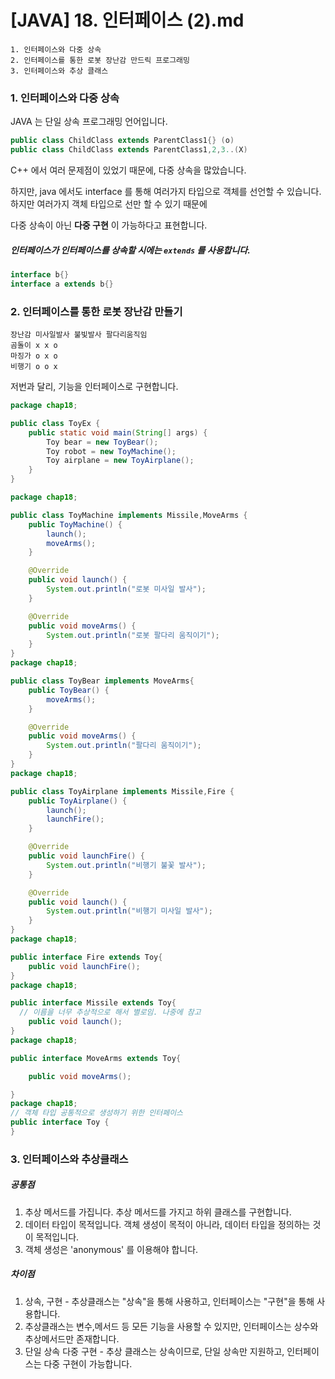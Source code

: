 # [JAVA] 18. 인터페이스 (2).md

```
1. 인터페이스와 다중 상속
2. 인터페이스를 통한 로봇 장난감 만드릭 프로그래밍
3. 인터페이스와 추상 클래스 
```



### 1. 인터페이스와 다중 상속

JAVA 는 단일 상속 프로그래밍 언어입니다.

```java
public class ChildClass extends ParentClass1{} (o)
public class ChildClass extends ParentClass1,2,3..(X)
```

C++ 에서 여러 문제점이 있었기 때문에, 다중 상속을 많았습니다.

하지만, java 에서도 interface 를 통해 여러가지 타입으로 객체를 선언할 수 있습니다. 하지만 여러가지 객체 타입으로 선만 할 수 있기 때문에 

다중 상속이 아닌 **다중 구현** 이 가능하다고 표현합니다.



##### 인터페이스가 인터페이스를 상속할 시에는 `extends` 를 사용합니다.

```java
interface b{}
interface a extends b{}
```





### 2. 인터페이스를 통한 로봇 장난감 만들기

```
장난감 미사일발사 불빛발사 팔다리움직임
곰돌이 x x o
마징가 o x o
비행기 o o x
```

저번과 달리, 기능을 인터페이스로 구현합니다.

```java
package chap18;

public class ToyEx {
    public static void main(String[] args) {
        Toy bear = new ToyBear();
        Toy robot = new ToyMachine();
        Toy airplane = new ToyAirplane();
    }
}

package chap18;

public class ToyMachine implements Missile,MoveArms {
    public ToyMachine() {
        launch();
        moveArms();
    }

    @Override
    public void launch() {
        System.out.println("로봇 미사일 발사");
    }

    @Override
    public void moveArms() {
        System.out.println("로봇 팔다리 움직이기");
    }
}
package chap18;

public class ToyBear implements MoveArms{
    public ToyBear() {
        moveArms();
    }

    @Override
    public void moveArms() {
        System.out.println("팔다리 움직이기");
    }
}
package chap18;

public class ToyAirplane implements Missile,Fire {
    public ToyAirplane() {
        launch();
        launchFire();
    }

    @Override
    public void launchFire() {
        System.out.println("비행기 불꽃 발사");
    }

    @Override
    public void launch() {
        System.out.println("비행기 미사일 발사");
    }
}
package chap18;

public interface Fire extends Toy{
    public void launchFire();
}
package chap18;

public interface Missile extends Toy{
  // 이름을 너무 추상적으로 해서 별로임. 나중에 참고 
    public void launch();
}
package chap18;

public interface MoveArms extends Toy{

    public void moveArms();

}
package chap18;
// 객체 타입 공통적으로 생성하기 위한 인터페이스 
public interface Toy {
}


```



### 3. 인터페이스와 추상클래스

##### 공통점

1. 추상 메서드를 가집니다. 추상 메서드를 가지고 하위 클래스를 구현합니다.
2. 데이터 타입이 목적입니다. 객체 생성이 목적이 아니라, 데이터 타입을 정의하는 것이 목적입니다.
3. 객체 생성은 'anonymous' 를 이용해야 합니다.

##### 차이점

1. 상속, 구현 - 추상클래스는 "상속"을 통해 사용하고, 인터페이스는 "구현"을 통해 사용합니다.
2. 추상클래스는 변수,메서드 등 모든 기능을 사용할 수 있지만, 인터페이스는 상수와 추상메서드만 존재합니다.
3. 단일 상속 다중 구현 - 추상 클래스는 상속이므로, 단일 상속만 지원하고, 인터페이스는 다중 구현이 가능합니다.